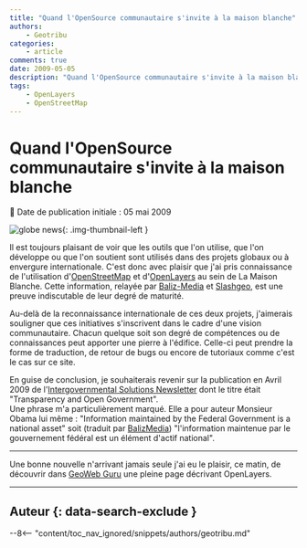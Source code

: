 ```yaml
---
title: "Quand l'OpenSource communautaire s'invite à la maison blanche"
authors:
    - Geotribu
categories:
    - article
comments: true
date: 2009-05-05
description: "Quand l'OpenSource communautaire s'invite à la maison blanche"
tags:
    - OpenLayers
    - OpenStreetMap
---
```


# Quand l'OpenSource communautaire s'invite à la maison blanche

:calendar: Date de publication initiale : 05 mai 2009

![globe news](https://cdn.geotribu.fr/img/internal/icons-rdp-news/world.png){: .img-thumbnail-left }

Il est toujours plaisant de voir que les outils que l'on utilise, que l'on développe ou que l'on soutient sont utilisés dans des projets globaux ou à envergure internationale. C'est donc avec plaisir que j'ai pris connaissance de l'utilisation d'[OpenStreetMap](https://www.openstreetmap.org/) et d'[OpenLayers](https://openlayers.org/) au sein de La Maison Blanche. Cette information, relayée par [Baliz-Media](http://media.baliz-geospatial.com/fr/blogue/openstreetmap-a-la-maison-blanche) et [Slashgeo](http://industry.slashgeo.org/industry/09/05/03/011210.shtml), est une preuve indiscutable de leur degré de maturité.

Au-delà de la reconnaissance internationale de ces deux projets, j'aimerais souligner que ces initiatives s'inscrivent dans le cadre d'une vision communautaire. Chacun quelque soit son degré de compétences ou de connaissances peut apporter une pierre à l'édifice. Celle-ci peut prendre la forme de traduction, de retour de bugs ou encore de tutoriaux comme c'est le cas sur ce site.

En guise de conclusion, je souhaiterais revenir sur la publication en Avril 2009 de l'[Intergovernmental Solutions Newsletter](http://www.usaservices.gov/events_news/documents/Transparency.pdf) dont le titre était "Transparency and Open Government".  
Une phrase m'a particulièrement marqué. Elle a pour auteur Monsieur Obama lui même : "Information maintained by the Federal Government is a national asset" soit (traduit par [BalizMedia](http://media.baliz-geospatial.com/fr/blogue/l-information-comme-bien-public-l-exemple-d-openstreetmap-aux-etats-unis)) "l'information maintenue par le gouvernement fédéral est un élément d'actif national".

----

Une bonne nouvelle n'arrivant jamais seule j'ai eu le plaisir, ce matin, de découvrir dans [GeoWeb Guru](http://geowebguru.com/articles/136-technical-overview-openlayers) une pleine page décrivant OpenLayers.

----

## Auteur {: data-search-exclude }

--8<-- "content/toc_nav_ignored/snippets/authors/geotribu.md"

